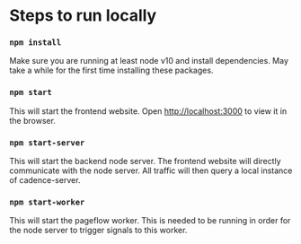 # Steps to run locally
### `npm install`
Make sure you are running at least node v10 and install dependencies. May take a while for the first time installing these packages.

### `npm start`
This will start the frontend website. Open [http://localhost:3000](http://localhost:3000) to view it in the browser.

### `npm start-server`
This will start the backend node server. The frontend website will directly communicate with the node server. All traffic will then query a local instance of cadence-server.

### `npm start-worker`
This will start the pageflow worker. This is needed to be running in order for the node server to trigger signals to this worker.
